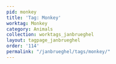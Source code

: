 ```yaml
---
pid: monkey
title: 'Tag: Monkey'
worktag: Monkey
category: Animals
collection: worktags_janbrueghel
layout: tagpage_janbrueghel
order: '114'
permalink: "/janbrueghel/tags/monkey/"
---
```

